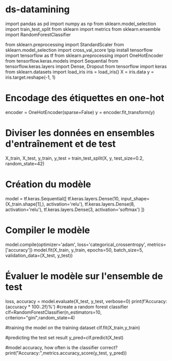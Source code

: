 # ds-datamining
import pandas as pd
import numpy as np
from sklearn.model_selection import train_test_split
from sklearn import metrics
from sklearn.ensemble import RandomForestClassifier

from sklearn.preprocessing import StandardScaler
from sklearn.model_selection import cross_val_score
!pip install tensorflow
import tensorflow as tf
from sklearn.preprocessing import OneHotEncoder
from tensorflow.keras.models import Sequential
from tensorflow.keras.layers import Dense, Dropout
from tensorflow import keras
from sklearn.datasets import load_iris
iris = load_iris()
X = iris.data
y = iris.target.reshape(-1, 1)
# Encodage des étiquettes en one-hot
encoder = OneHotEncoder(sparse=False)
y = encoder.fit_transform(y)
# Diviser les données en ensembles d'entraînement et de test
X_train, X_test, y_train, y_test = train_test_split(X, y, test_size=0.2, random_state=42)
# Création du modèle
model = tf.keras.Sequential([
    tf.keras.layers.Dense(10, input_shape=(X_train.shape[1],), activation='relu'),
    tf.keras.layers.Dense(8, activation='relu'),
    tf.keras.layers.Dense(3, activation='softmax')
])
# Compiler le modèle
model.compile(optimizer='adam', loss='categorical_crossentropy', metrics=['accuracy'])
model.fit(X_train, y_train, epochs=50, batch_size=5, validation_data=(X_test, y_test))
# Évaluer le modèle sur l'ensemble de test
loss, accuracy = model.evaluate(X_test, y_test, verbose=0)
print(f'Accuracy: {accuracy * 100:.2f}%')
#create a random forest classifier
clf=RandomForestClassifier(n_estimators=10, criterion="gini",random_state=4)

#training the model on the training dataset
clf.fit(X_train,y_train)

#predicting the test set result
y_pred=clf.predict(X_test)

#model accuracy, how often is the classifier correct?
print("Accuracy:",metrics.accuracy_score(y_test, y_pred))
